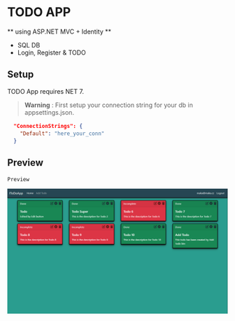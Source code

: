 
# TODO APP 
** using ASP.NET MVC + Identity **
* SQL DB
* Login, Register & TODO 

## Setup
TODO App requires NET 7.
> **Warning**  : First setup your connection string for your db in appsettings.json. 
```json 
  "ConnectionStrings": {
    "Default": "here_your_conn"
  }
```

## Preview
```
Preview
```
![login](preview.png)
